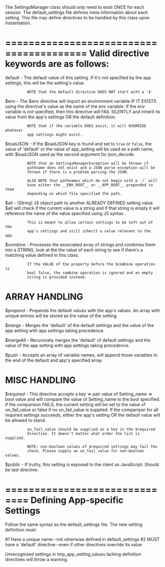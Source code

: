 The SettingsManager class should only need to exist ONCE for each session. 
The default_settings file defines meta information about each setting. This 
file may define directives to be handled by this class upon instantiation.

========================================
Valid directive keywords are as follows:
========================================

  default   - The default value of this setting. If it's not specified by the
              app settings, this will be the setting's value

              NOTE that the default directive DOES NOT start with a '$'

  $env      - The $env directive will import an environment variable IF IT 
              EXISTS using the directive's value as the name of the env 
              variable. If the env variable is _not_ specified, then this
              directive will FAIL SILENTLY and inherit its value from the 
              app's settings OR the default definition.
             
              NOTE that if the variable DOES exist, it will OVERRIDE whatever
              app settings might exist.

  $loadJSON - If the $loadJSON key is found and set to `true` or `false`, the
              value of 'default' or the value of app_setting will be used as 
              a path name, with $loadJSON used as the second argument for 
              json_decode.

              NOTE that an SettingsManagerException will be thrown if
              pathname does not exist and a JSON parse exception will be 
              thrown if there is a problem parsing the JSON.

              ALSO NOTE that pathnames which do not begin with a `/` will 
              have either the __ENV_ROOT__ or __APP_ROOT__ prepended to them 
              depending on which file specified the path.

  $alt      - (String) JS object path to another ALREADY DEFINED setting 
              value. $alt will check if the current value is a string and if 
              that string is empty it will reference the name of the value 
              specified using JS syntax.
              
              This is meant to allow certain settings to be left out of the 
              app's settings and still inherit a value relevant to the app.

  $combine  - Processes the associated array of strings and combines them 
              into a STRING, look at the the value of each string to see if 
              there's a matching value defined in this class.

              If the VALUE of the property before the $combine operation is 
              bool false, the combine operation is ignored and an empty 
              string is provided instead.

ARRAY HANDLING
==============

  $prepend  - Prepends the default values with the app's values. An array 
              with unique entries will be stored as the value of the setting.

  $merge    - Merges the 'default' of the default settings and the value of 
              the app setting with app settings taking precedence.

  $mergeAll - Recursively merges the 'default' of default settings and the 
              value of the app setting with app settings taking precedence.

  $push     - Accepts an array of variable names, will append those variables
              to the end of the default and app's specified array

MISC HANDLING
=============

  $required - This directive accepts a key => pair value of Setting_name => 
              bool value and will compare the value of Setting_name to the 
              bool specified. If the comparison FAILS, the current setting 
              will be set to the value of on_fail_value or false if no 
              on_fail_value is supplied. If the comparison for all required 
              settings succeeds, either the app's setting OR the default 
              value will be allowed to stand.

              on_fail_value should be supplied as a key in the $required
              directive. It doesn't matter what order the list is supplied.

              NOTE: non-boolean values of $required settings may fail the 
              check. Please supply an on_fail_value for non-boolean values.

  $public   - If truthy, this setting is exposed to the client as JavaScript.
              Should be last directive.

==============================
Defining App-specific Settings
==============================

Follow the same syntax as the default_settings file. The new setting 
definition must:

  #1 Have a unique name--not otherwise defined in default_settings
  #2 MUST have a 'default' directive--even if other directives override its 
     value

Unrecognized settings in tmp_app_setting_values lacking definition directives 
will throw a warning.